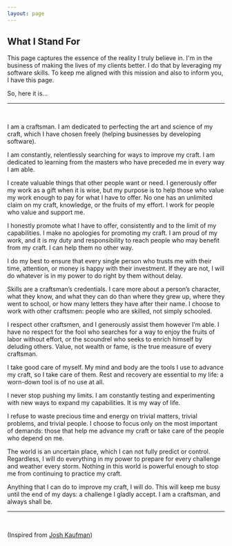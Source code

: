 ```yaml
---
layout: page
---
```


## What I Stand For

This page captures the essence of the reality I truly believe in. I'm in the business of making the lives of my clients better. I do that by leveraging my software skills. To keep me aligned with this mission and also to inform you, I have this page.

So, here it is...

---
<br/>

I am a craftsman. I am dedicated to perfecting the art and science of my craft, which I have chosen freely (helping businesses by developing software).

I am constantly, relentlessly searching for ways to improve my craft. I am dedicated to learning from the masters who have preceded me in every way I am able.

I create valuable things that other people want or need. I generously offer my work as a gift when it is wise, but my purpose is to help those who value my work enough to pay for what I have to offer. No one has an unlimited claim on my craft, knowledge, or the fruits of my effort. I work for people who value and support me.

I honestly promote what I have to offer, consistently and to the limit of my capabilities. I make no apologies for promoting my craft. I am proud of my work, and it is my duty and responsibility to reach people who may benefit from my craft. I can help them no other way.

I do my best to ensure that every single person who trusts me with their time, attention, or money is happy with their investment. If they are not, I will do whatever is in my power to do right by them without delay.

Skills are a craftsman’s credentials. I care more about a person’s character, what they know, and what they can do than where they grew up, where they went to school, or how many letters they have after their name. I choose to work with other craftsmen: people who are skilled, not simply schooled.

I respect other craftsmen, and I generously assist them however I’m able. I have no respect for the fool who searches for a way to enjoy the fruits of labor without effort, or the scoundrel who seeks to enrich himself by deluding others. Value, not wealth or fame, is the true measure of every craftsman.

I take good care of myself. My mind and body are the tools I use to advance my craft, so I take care of them. Rest and recovery are essential to my life: a worn-down tool is of no use at all.

I never stop pushing my limits. I am constantly testing and experimenting with new ways to expand my capabilities. It is my way of life.

I refuse to waste precious time and energy on trivial matters, trivial problems, and trivial people. I choose to focus only on the most important of demands: those that help me advance my craft or take care of the people who depend on me.

The world is an uncertain place, which I can not fully predict or control. Regardless, I will do everything in my power to prepare for every challenge and weather every storm. Nothing in this world is powerful enough to stop me from continuing to practice my craft.

Anything that I can do to improve my craft, I will do. This will keep me busy until the end of my days: a challenge I gladly accept. I am a craftsman, and always shall be.

---
<br/>

(Inspired from [Josh Kaufman](https://joshkaufman.net/craftsmans-creed/))
